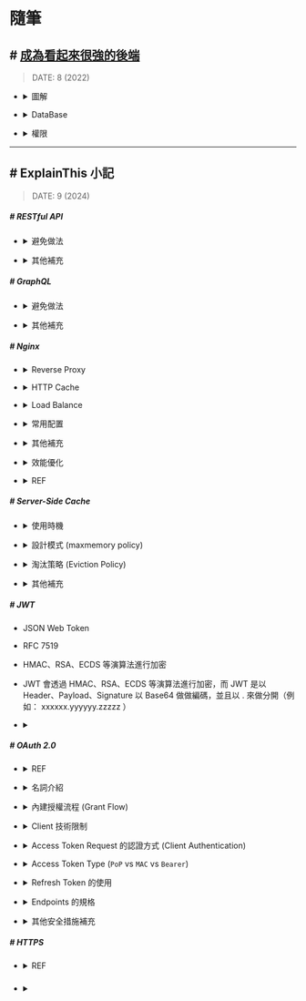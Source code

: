 ###### <!-- ref -->

[每個軟體工程師都應該懂的 HTTPS：深入淺出加密原理、TLS 協議]: https://www.shubo.io/https/
[使用 OAuth 2.0 存取 Google API]: https://developers.google.com/identity/protocols/oauth2?hl=zh-tw
[OAuth 2.0]: https://oauth.net/2/
[各大網站 OAuth 2.0 實作差異]: https://blog.yorkxin.org/posts/oauth2-implementation-differences-among-famous-sites/
[OAuth 2.0 筆記 (7) 安全性問題]: https://blog.yorkxin.org/posts/oauth2-7-security-considerations/
[OAuth 2.0 筆記 (6) Bearer Token 的使用方法]: https://blog.yorkxin.org/posts/oauth2-6-bearer-token/
[OAuth 2.0 筆記 (5) 核發與換發 Access Token]: https://blog.yorkxin.org/posts/oauth2-5-issuing-tokens/
[OAuth 2.0 筆記 (4.4) Client Credentials Grant Flow 細節]: https://blog.yorkxin.org/posts/oauth2-4-4-client-credentials-grant-flow/
[OAuth 2.0 筆記 (4.3) Resource Owner Password Credentials Grant Flow 細節]: https://blog.yorkxin.org/posts/oauth2-4-3-resource-owner-credentials-grant-flow/
[OAuth 2.0 筆記 (4.2) Implicit Grant Flow 細節]: https://blog.yorkxin.org/posts/oauth2-4-2-implicit-grant-flow/
[OAuth 2.0 筆記 (4.1) Authorization Code Grant Flow 細節]: https://blog.yorkxin.org/posts/oauth2-4-1-auth-code-grant-flow/
[OAuth 2.0 筆記 (3) Endpoints 的規格]: https://blog.yorkxin.org/posts/oauth2-3-endpoints/
[OAuth 2.0 筆記 (2) Client 的註冊與認證]: https://blog.yorkxin.org/posts/oauth2-2-cilent-registration/
[OAuth 2.0 筆記 (1) 世界觀]: https://blog.yorkxin.org/posts/oauth2-1-introduction/
[繼 Redis 發生變更授權爭議之後，Valkey 一躍而為最受歡迎的開源替代選擇]: https://www.businesswire.com/news/home/20240912303242/zh-HK/
[NGINX Performance Tuning Tips and Optimization Strategies]: https://www.cloudpanel.io/blog/nginx-performance/
[Performance Tuning – Tips & Tricks]: https://blog.nginx.org/blog/performance-tuning-tips-tricks
[Nginx 效能最佳化（吐血總結）]: https://github.com/0voice/cpp_backend_awsome_blog/blob/main/%E3%80%90NO.350%E3%80%91Nginx%20%E6%80%A7%E8%83%BD%E4%BC%98%E5%8C%96%EF%BC%88%E5%90%90%E8%A1%80%E6%80%BB%E7%BB%93%EF%BC%89.md
[深入理解 Nginx 讀書筆記 (第二章)]: https://super9.space/archives/2050
[Nginx 優化設定]: https://medium.com/@openthedidi2004/nginx-優化設定-3858c3597564
[深入探討 Nginx 的快取機制與效能調優技巧]: https://www.php.cn/zh-tw/faq/598035.html
[denji/nginx-tuning.md]: https://gist.github.com/denji/8359866
[Top Five Tips for NGINX Performance Tuning]: https://www.openlogic.com/blog/nginx-performance-tuning
[BREACH 攻擊]: https://securityalley.blogspot.com/2014/07/ssltls-breach.html
[Web Server & Nginx — (2)]: https://medium.com/starbugs/web-server-nginx-2-bc41c6268646
[HATEOAS：建構驅動的 REST API]: https://apifox.com/apiskills/hateoas-driven-rest-api/
[HATEOAS 驅動的 REST API]: https://restful.p2hp.com/learn/hateoas
[你的 REST 不是 REST？]: https://www.ithome.com.tw/voice/128528
[成為看起來很強的後端]: https://youtu.be/HMX4KSDtfpw?list=PLS5AiLcCHgNxd341NwuY9EOpVvY5Z8VOs

 <!-- ref -->

# 隨筆

## # [成為看起來很強的後端]

> DATE: 8 (2022)

<!-- 圖解 -->

- <details close>
  <summary>圖解</summary>

  ![](../src/image/BackEnd_Map.png)

  </details>

<!-- DataBase -->

- <details close>
  <summary>DataBase</summary>

  - RDBMS(關聯式)：關聯性強，如 電商
  - 非關聯：快取、分散式系統

  </details>

<!-- 權限 -->

- <details close>
  <summary>權限</summary>

  - 一般 Client to Server 比較複雜，Server to Server 較為簡單。

  - Authentication v.s. Authorization

    - Authentication（驗證）
      - 沒通過，給 401 Unauthorized（未授權）
    - Authorization（授權）
      - 沒通過，給 403 Forbidden(禁止)

  - Token

    - event-based：通常是一次性 (OTP one-time-password)
    - time-based：一般所指的 Token
    - static：設定好，不太會一直改變的（password）

  - 處理

    - 雜湊 (Hash)

      - 單向
      - 太簡單的容易被查表破解 (Rainbow Table)

    - 編碼 (Encode)

      - 雙向
      - 例如壓縮讓內容變小，好傳輸
      - 常用
        - base64 (0~9, a~z, A~Z, +=) (結尾通常 ==)
        - hex (16) (0~9, a~f)

    - 加密 (Encrypt)

      - 雙向＋鑰匙
        - 對稱式：加解密同把鑰匙 (ex. AES)
        - 非對稱式：鑰匙不同把 (ex. SSL)

  </details>

---

## # ExplainThis 小記

> DATE: 9 (2024)

##### # RESTful API

<!-- 避免做法 -->

- <details close>
  <summary>避免做法</summary>

  <!-- 濫用 GET / POST -->

  - <details close>
    <summary>濫用 GET / POST</summary>

    - 錯誤：濫用 GET 改資料、濫用 POST 更新資料
    - 正確：用 PUT/PATCH 更新、DELETE 刪除

    </details>

  <!-- 過度巢狀的 URI -->

  - <details close>
    <summary>過度巢狀的 URI</summary>

    </details>

  <!-- 動詞不要再加在 URI -->

  - <details close>
    <summary>動詞不要再加在 URI</summary>

    - 錯誤：[GET] /getUser
    - 正確：[GET] /user

    </details>

  <!-- 濫用 HTTP status code -->

  - <details close>
    <summary>濫用 HTTP status code</summary>

    </details>

  <!-- 缺乏 API 版本控制 -->

  - <details close>
    <summary>缺乏 API 版本控制</summary>

    - 若有更新 API 時，可能用到 cache 的舊版本

    </details>

  </details>

<!-- 其他補充 -->

- <details close>
  <summary>其他補充</summary>

  <!-- HATEOAS (Hypermedia as the Engine of Application State) -->

  - <details close>
    <summary>HATEOAS (Hypermedia as the Engine of Application State)</summary>

    <!-- REF -->

    - <details close>
      <summary>REF</summary>

      - [你的 REST 不是 REST？]
      - [HATEOAS：建構驅動的 REST API]
      - [HATEOAS 驅動的 REST API]

      </details>

    <!-- 行為特性 -->

    - <details close>
      <summary>行為特性</summary>

      - Level 3 的 RESTful 標準
      - res 中包含相關聯的 url，讓 client 只需直接使用，而不在 client 自行組裝 url
      - 在後端，用自動化方式動態組裝對應的 url

      </details>

    <!-- SOAP WSDL vs RESTful HATEOAS -->

    - <details close>
      <summary>SOAP <code>WSDL</code> vs RESTful <code>HATEOAS</code></summary>

      - WSDL 主要目的是用來規定好格式，讓 client 按照那個格式溝通 API (C/S 耦合度較高)
      - HATEOAS 主要的目的是，讓 client 不用自己組裝要怎麼溝通 API (用來將 C/S 解耦)

      </details>

    </details>

  </details>

##### # GraphQL

<!-- 避免做法 -->

- <details close>
  <summary>避免做法</summary>

  <!-- 過度查詢 (Over-fetching) -->

  - <details close>
    <summary>過度查詢 (Over-fetching)</summary>

    - 建議：

      - client 應該只請求必要的資料
      - server 應該設定預防措施

    </details>

  <!-- 忽略 N+1 查詢問題 -->

  - <details close>
    <summary>忽略 N+1 查詢問題</summary>

    - 建議：使用資料加載技術（EX. DataLoader）來批量處理請求

    </details>

  <!-- 缺少 查詢深度限制 設置 -->

  - <details close>
    <summary>缺少 查詢深度限制 設置</summary>

    - 狀況：

      - 用戶有機會出現過深巢狀查詢
      - 惡意攻擊
      - 無限遞迴查詢

    - 建議：server 設置查詢深度和複雜度的限制，確保資源消耗保持在可控範圍內 (EX. graphql-depth-limit)

    </details>

  <!-- 權限控制處理不當 -->

  - <details close>
    <summary>權限控制處理不當</summary>

    - 由於靈活性和細粒度查詢特性，相對 REST 更容易產生 權限控制處理不當 問題，需要更加注意

    </details>

  </details>

<!-- 其他補充 -->

- <details close>
  <summary>其他補充</summary>

  <!-- REST vs gRPC vs GraphQL -->

  - <details close>
    <summary><code>REST</code> vs <code>gRPC</code> vs <code>GraphQL</code></summary>

    - 目前理解的適用情境：

      - REST：對外公開 API，可以依照各種需求靈活應用
      - gRPC：內部串接的專案，可以高度耦合，且高性能需求
      - GraphQL：整合內部要銜接的多種來源

    </details>

  </details>

##### # Nginx

<!-- Reverse Proxy -->

- <details close>
  <summary>Reverse Proxy</summary>

  </details>

<!-- HTTP Cache -->

- <details close>
  <summary>HTTP Cache</summary>

  - 行為特性

    - RAM 只用來存放 key，實際資料都是放在 disk
    - 如果想用 RAM 存放完整 cache 則要使用其他工具 (EX. tmpfs)

  - 其他補充

    - `ngx_cache_purge`：設置用來針對特定 URL 進行快取清理 (並注意設定成僅內部使用 EX. internal、allow 127.0.0.1..etc)

  ![](../src/image/Nginx_Cache.png)

  </details>

<!-- Load Balance -->

- <details close>
  <summary>Load Balance</summary>

  - 可以針對不同 API 來設置不同演算法

  - 演算法選擇

    <!-- `round-robin` (預設) -->

    - <details close>
      <summary><code>round-robin</code> (預設)</summary>

      - 平均輪流分配
      - 也可加上 `weight` 設定依照加權輪流分配 (Weight Round Robin)

      </details>

    <!-- `least-connected` -->

    - <details close>
      <summary><code>least-connected</code></summary>

      - 導向目前最少連線數的 server

      </details>

    <!-- `ip_hash` -->

    - <details close>
      <summary><code>ip_hash</code></summary>

      - 將同一個 client IP 對應的 hash 分佈，導向同一台 server

      </details>

    <!-- `least_time` & `least_time last_byte` -->

    - <details close>
      <summary><code>least_time</code> & <code>least_time last_byte</code></summary>

      - 依照 server 回應速度，將請求分配給`歷史回應時間最短`的 server
      - least_time 只依據 `last` 歷史回應時間
      - least_time last_byte 依據 `every` 歷史回應時間
      - 做判斷也需額外開銷，因此適合在高負載場景，進行精細的分配

      </details>

  </details>

<!-- 常用配置 -->

- <details close>
  <summary>常用配置</summary>

  - 一般情況，設置為 `levels=1:2` (EX. 檔案 abcd123 存在 `/a/bc/abcd123`)
  - `worker_processes auto;` 通常 auto 或小於 CPU 數
  - `worker_connections` 通常設置為 1024 ~ 4096

    - 代表一個 Worker Process 可以開啟的最大同時連線數，包括與前後端的連接
    - 可用 `ulimit -n` 查詢 OS 有多少可用 File Descriptors，而必須 `worker_connections x worker_processes <= File Descriptors`
    - 若 OS 預設的 File Descriptors 太小，則可以調整 File Descriptors (EX. 以小中大型的 EC2 舉例，大約分別能負荷 `4096 ~ 8192`、`65536`、`100000 up`)

  </details>

<!-- 其他補充 -->

- <details close>
  <summary>其他補充</summary>

  - 大流量高併發，效能 Nginx 優於 Apache

  <!-- 可設定 gzip 壓縮 -->

  - <details close>
    <summary>可設定 gzip 壓縮</summary>

    - 盡量避免壓縮`敏感訊息`，可能會受到 [BREACH 攻擊]

      - 因為同字元壓縮後，大小就會變小，只要熟悉壓縮演算法，並且攻擊讓使用者發送夠多請求，就能藉此一字字推測出來

    - 一般是用來壓縮 HTML、CSS、JS
    - 一般 nodejs 不適合做壓縮，更適合在 Nginx 處理
    - 可以透過 `log_format` 設定，在 log 紀錄每個請求的時間，進行分析如何配置，使請求耗時較短 (壓縮與否、壓縮等級..等)
    - `gzip_vary on`：會自動添加 `Vary: Accept-Encoding` header，目的是讓 Nginx 與 client 中間層 (EX. CDN)，可以根據是否有壓縮來做不同的 cache
    - 常用參數：`gzip_types`、`gzip_vary on`、`gzip_min_length 10240`、`gzip_comp_level 5`、`gzip_proxied`

    </details>

  </details>

<!-- 效能優化 -->

- <details close>
  <summary>效能優化</summary>

  - REF：

    - [Performance Tuning – Tips & Tricks]
    - [Top Five Tips for NGINX Performance Tuning]
    - [denji/nginx-tuning.md]
    - [深入探討 Nginx 的快取機制與效能調優技巧]
    - [Nginx 優化設定]
    - [Nginx 效能最佳化（吐血總結）]
    - [NGINX Performance Tuning Tips and Optimization Strategies]

  - 根據 CPU 核心數量，最多一核開一個 `worker_processes`，減少 context switching (可設為 `auto`，自動偵測 CPU 數量來設置)
  - 避免停用 `lingering_close`
  - `multi_accept`：高併發 on，反之 off
  - 記得設置各種 `timeout`
  - `log buffering`：當負載較大時，可以暫緩 log 寫入，集滿或時間到再一次性寫入，減少 I/O
  - 拆分多個 `location`，依照不同情況開啟不同 location (EX. 將基本 log 與更進一步的 log 分開，使流量大時只維持基本 log)

  </details>

<!-- REF -->

- <details close>
  <summary>REF</summary>

  - [Web Server & Nginx — (2)]
  - [深入理解 Nginx 讀書筆記 (第二章)]

  </details>

##### # Server-Side Cache

- <details close>
  <summary>使用時機</summary>

  - 複雜計算 (EX. Count(\*))
  - 讀多寫少

  </details>

<!-- 設計模式 (maxmemory policy) -->

- <details close>
  <summary>設計模式 (maxmemory policy)</summary>

  <!-- Cache Aside (Lazy Loading) -->

  - <details close>
    <summary>Cache Aside (Lazy Loading)</summary>

    - 適用時機：讀多
    - 寫入時，使 Cache 失效

    ![](../src/image/Maxmem_Policy_Cache_Aside.png)

    </details>

  <!-- Read/Write Through -->

  - <details close>
    <summary>Read/Write Through</summary>

    - 適用時機：讀多寫少
    - 透過 Cache 當中間層，當 Cache 沒資料時，也是透過 Cache 與 DB 同步，再由 Cache 回應
    - 同步更新 Cache & DB
    - 只要有寫入就會更新 Cache

    ![](../src/image/Maxmem_Policy_Read_Write_Through.png)

    </details>

  <!-- Write behind (Write Back) -->

  - <details close>
    <summary>Write behind (Write Back)</summary>

    - 適用時機：寫多
    - 寫入時只先寫入 Cache，之後再根據選擇的演算法去更新 DB

    ![](../src/image/Maxmem_Policy_Write_behind.png)

    </details>

  </details>

<!-- 淘汰策略 (Eviction Policy) -->

- <details close>
  <summary>淘汰策略 (Eviction Policy)</summary>

  - `NoEviction`、`LRU`(Least Recently Used)、`LFU`(Least Frequently Used)、`Random`、`TTL`(Time-to-Live)

  - `Volatile` & `Allkeys`

    - "只針對設置 TTL 的 key" vs "針對全部的 key"

  </details>

<!-- 其他補充 -->

- <details close>
  <summary>其他補充</summary>

  - 常用 Redis、Memcached、Valkey 等工具
  - 如果使用多個 Cache 節點，可注意將常用查詢複製到多個節點，並且將 TTL 設置不同
  - [繼 Redis 發生變更授權爭議之後，Valkey 一躍而為最受歡迎的開源替代選擇]

  </details>

##### # JWT

- JSON Web Token

- RFC 7519

- HMAC、RSA、ECDS 等演算法進行加密

- JWT 會透過 HMAC、RSA、ECDS 等演算法進行加密，而 JWT 是以 Header、Payload、Signature 以 Base64 做做編碼，並且以 . 來做分開（例如： xxxxxx.yyyyyy.zzzzz ）

- <details close>
  <summary></summary>

  </details>

##### # OAuth 2.0

<!-- REF -->

- <details close>
  <summary>REF</summary>

  - [OAuth 2.0]
  - [使用 OAuth 2.0 存取 Google API]
  - [OAuth 2.0 筆記 (1) 世界觀]
  - [OAuth 2.0 筆記 (2) Client 的註冊與認證]
  - [OAuth 2.0 筆記 (3) Endpoints 的規格]
  - [OAuth 2.0 筆記 (4.1) Authorization Code Grant Flow 細節]
  - [OAuth 2.0 筆記 (4.4) Client Credentials Grant Flow 細節]
  - [OAuth 2.0 筆記 (5) 核發與換發 Access Token]
  - [OAuth 2.0 筆記 (6) Bearer Token 的使用方法]
  - [OAuth 2.0 筆記 (7) 安全性問題]

  </details>

<!-- 名詞介紹 -->

- <details close>
  <summary>名詞介紹</summary>

  <!-- Resource Owner -->

  - <details close>
    <summary>Resource Owner</summary>

    - 可授權存取 Protected Resource 的角色
    - EX. User

    </details>

  <!-- Resource Server -->

  - <details close>
    <summary>Resource Server</summary>

    - 存放 Protected Resource 的地方 (別人透過有效的 Access Token 來此取得)
    - 可以透過向 Authorization Server 或獨立的 Introspection Endpoint 確認 Access Token 有效性
    - 也可以透過公鑰或共享密鑰，直接解碼 Access Token (但會無法執行撤銷，只能等待到期)
    - EX. Google 存使用者資料的地方

    </details>

  <!-- Client -->

  - <details close>
    <summary>Client</summary>

    - 透過有效的 Access Token，代替 Resource Owner 去向 Resource Server 取得 Protected Resource 的應用程式
    - 在此並非指前端，而是指那個第三方應用程式

    </details>

  <!-- Authorization Server -->

  - <details close>
    <summary>Authorization Server</summary>

    - 負責驗證身份，並核發 Access Token 的 server
    - 可以與 Resource Server 是同一個，也可以是不同個。也可以搭配數個 Resource Server
    - EX. Google 驗證授權的 server

    </details>

  <!-- Authorization grant -->

  - <details close>
    <summary>Authorization grant</summary>

    - Authorization Code

    </details>

  <!-- Access Token -->

  - <details close>
    <summary>Access Token</summary>

    - 具體的 string，通常包含： `Expire time` (時效性)、`Scope` (存取範圍)、`Token Type`
    - 使用 `HTTPS`、常用 `JWT` 格式、放在 HTTP `Authorization` Header
    - EX.

      ```txt
      GET /resource/1 HTTP/1.1
      Host: example.com
      Authorization: Bearer mF_9.B5f-4.1JqM
      ```

    </details>

  <!-- Refresh Token -->

  - <details close>
    <summary>Refresh Token</summary>

    - 代替 Resource Owner 授權 Client 可以重新取得新的 Access Token，而不需要再度請求 Resource Owner 的授權
    - Client 可以在 Access Token 到期時，自動使用 Refresh Token 去取得新的 Access Token (避免打斷 Owner 的體驗)
    - EX. 使用 Client Secret Basic 發送 Refresh 請求方式

      ```txt
      POST /token HTTP/1.1
      Host: server.example.com
      Authorization: Basic czZCaGRSa3F0Mzo3RmpmcDBaQnIxS3REUmJuZ1ZkbUl3
      Content-Type: application/x-www-form-urlencoded

      grant_type=refresh_token
      &refresh_token=tGzv3JOkF0XG5Qx2TlKWIA
      ```

    </details>

  </details>

<!-- 內建授權流程 -->

- <details close>
  <summary>內建授權流程 (Grant Flow)</summary>

  <!-- Authorization Code Grant Flow -->

  - <details close>
    <summary>Authorization Code Grant Flow</summary>

    - 情境：適合有分前端、後端的應用
    - 簡介：前端取得 Code，後端透過 Code 取得 Access Token
    - 注意：

      - OAuth 2.1 強制要求以 `PKCE` (Proof Key for Code Exchange) 進行
      - Authorization Code 為一次性使用、建議時效最長 10 min
      - Access Token Request 所附上的 `Redirection URI` 一定要與 Authorization Code Request 附上的一樣，以用來驗證 (只有在 Authorization Code Request 時，是用來重定向)
      - Redirection URI 通常是一個`後端 URI`，負責用來處理 Access Token 的部分，在使用者體驗上可以先回覆給使用者一個 loading 畫面

    ![](../src/image/OAuth_Authorization_Code_Flow.png)

    </details>

  <!-- Client Credentials Grant Flow -->

  - <details close>
    <summary>Client Credentials Grant Flow</summary>

    - 情境：主要用於內部 machine-to-machine
    - 簡介：內部機器不經手用戶，直接請求 Access Token
    - 注意：

      - 強制要求 Authorization Server 必須認證 Client
      - 建議不使用 Refresh Token

    ![](../src/image/OAuth_Client_Credentials_Flow.png)

    </details>

  <!-- Device Authorization Grant Flow -->

  - <details close>
    <summary>Device Authorization Grant Flow</summary>

    - 情境：無法直接輸入用戶憑證的設備 (EX. IoT)

    ![](../src/image/OAuth_Device_Authorization_Flow.png)

    </details>

  <!-- Implicit Grant Flow -->

  - <details close>
    <summary>Implicit Grant Flow (棄用)</summary>

    - `OAuth 2.1 廢除`
    - 簡介：直接發 Access Token 給前端 User-Agent，而沒透過 Grant
    - 改用：Authorization Code Grant + PKCE
    - 風險：

      - 因為直接給 Access Token，在轉址時可能被注入 script 直接將 Token 偷走

    ![](../src/image/OAuth_Implicit_Grant_Flow.png)

    </details>

  <!-- Resource Owner Password Credentials Grant Flow -->

  - <details close>
    <summary>Resource Owner Password Credentials Grant Flow (棄用)</summary>

    - `OAuth 2.1 廢除`
    - 簡介：直接以帳密當 Grant 去請求 Access Token
    - 改用：Authorization Code Grant + PKCE
    - 原因：

      - 增加憑證暴露風險
      - 職責分離不乾淨
      - 無法集成 MFA

    ![](../src/image/OAuth_Resource_Owner_Password_Credentials_Flow.png)

    </details>

  </details>

<!-- Client 技術限制 -->

- <details close>
  <summary>Client 技術限制</summary>

  - 必須全程使用 TLS (HTTPS)
  - User-Agent 要支援 HTTP Redirection

  </details>

<!-- Access Token Request 的認證方式 (Client Authentication) -->

- <details close>
  <summary>Access Token Request 的認證方式 (Client Authentication)</summary>

  <!-- 推薦方式 -->

  - <details close>
    <summary>推薦方式</summary>

    <!-- Client Secret Basic -->

    - <details close>
      <summary>Client Secret Basic</summary>

      - Confidential client 的標準方式
      - 使用 HTTP Authorization Header

        ```
        // 格式：Basic Base64( client_id:client_secret )

        Authorization: Basic czZCaGRSa3F0Mzo3RmpmcDBaQnIxS3REUmJuZlZkbUl3
        ```

      </details>

    <!-- PKCE (Proof Key for Code Exchange) -->

    - <details close>
      <summary>PKCE (Proof Key for Code Exchange)</summary>

      - 情境：主要設計來給 public client 使用 (EX. 前端)

      - 流程：

        - 前端在應用內部，隨機生成一次性 code verifier
        - 再以 code verifier 做 hash，生成 code challenge
        - 請求 Authorization Code 時，一併傳送 `code challenge` (替代傳送 client secret 的作用)
        - 前端將 `code verifier` 連同 Authorization Code 傳給後端
        - 請求 Access Token 時，一併傳送 `code verifier` 給 Authorization Server 進行驗證

      </details>

    <!-- Private Key JWT -->

    - <details close>
      <summary>Private Key JWT</summary>

      - 最安全方式，使用 client 的非對稱性私鑰生成 JWT

      </details>

    </details>

  <!-- GPT 整理 -->

  - <details close>
    <summary>GPT 整理</summary>

    ![](../src/image/GPT_OAuth_Client_Authentication_secure.png)
    ![](../src/image/GPT_OAuth_Client_Authentication_common.png)

    </details>

  </details>

<!-- Access Token Type (`PoP` vs `MAC` vs `Bearer`) -->

- <details close>
  <summary>Access Token Type (<code>PoP</code> vs <code>MAC</code> vs <code>Bearer</code>)</summary>

  - 安全性：高 <-- `PoP` -- `MAC` -- `Bearer` --> 低

  <!-- Bearer Token -->

  - <details close>
    <summary><code>Bearer Token</code></summary>

    - 基本上是實踐的類型中，最基本簡單的 Access Token Type
    - 單純的使用 Access Token，任何取得 Token 的一方，皆可使用，沒有更近一步的驗證

    </details>

  <!-- `MAC Token` & `PoP Token` -->

  - <details close>
    <summary><code>MAC Token</code> & <code>PoP Token</code></summary>

    - 加強驗證，確保只有該 Client 可以使用該 Token (Resource Server 除了透過 Token 判斷，還會使用該密鑰來驗證 Client 的 Signature)
    - 使用 Token 時，需額外附上一個透過指定密鑰的`Signature` (Hash)
    - Hash 內容包含：`完整請求內容`、`TimeStamp`、`隨機數(nonce)`
    - 近期已被使用回應過的 nonce，Resource Server 會拒絕回應 (回 HTTP 400、401)
    - 單一 Token 上，MAC & PoP 兩種密鑰簽章的目的重複，擇一即可，兩者是在`性能`＆`安全`的取捨

    </details>

  <!-- MAC Token -->

  - <details close>
    <summary><code>MAC Token</code> (Message Authentication Code)</summary>

    - 由 Authorization Server 產生的`對稱密鑰`
    - Authorization Server、Resource Server、Client 共享密鑰
    - 綁定 Access Token 不需透過 MAC 密鑰來加密 Token (因為都是 Authorization Server 生成的)

    </details>

  <!-- PoP Token -->

  - <details close>
    <summary><code>PoP Token</code> (Proof of Possession)</summary>

    - 由 Client 產生的`非對稱密鑰`
    - Authorization Server & Resource Server 有公鑰、Client 有私鑰
    - 綁定 Access Token 會透過 PoP 密鑰來加密 Token

    </details>

  </details>

<!-- Refresh Token 的使用 -->

- <details close>
  <summary>Refresh Token 的使用</summary>

  <!-- 行為特性 -->

  - <details close>
    <summary>行為特性</summary>

    - Access Token 在每次請求都會傳輸，而 Refresh Token 只在取得與使用時傳輸一次，較不易被截取
    - Refresh 後取得的 Access Token 可能比原本的時效與權限還低

    </details>

  <!-- 適用情境 -->

  - <details close>
    <summary>適用情境</summary>

    - 最常在 Authorization Code Grant Flow 中使用
    - Implicit Grant Flow 禁用
    - Client Credentials Grant Flow 不建議使用
    - Device Code Flow 有時會使用

    </details>

  <!-- 安全加強 -->

  - <details close>
    <summary>安全加強</summary>

    - IP 白名單、縮短時效、單次使用、綁定使用者指紋 ＋ MFA
    - 需注意在使用 MAC、PoP Token 情境下，更換密鑰的方式

      - 避免每次 Refresh 都自動使用新的密鑰，反而可能更不安全
      - 應只在特定可掌握的特定情境下進行密鑰輪換

    </details>

  </details>

<!-- Endpoints 的規格 -->

- <details close>
  <summary>Endpoints 的規格</summary>

  <!-- Authorization Endpoint (Auth Server) -->

  - <details close>
    <summary>Authorization Endpoint (Auth Server)</summary>

    <!-- 用來與 client 前端溝通，可能發放 `Authorization Grant Code` 或 `Access Token` -->

    - <details close>
      <summary>用來與 client 前端溝通，可能發放 <code>Authorization Grant Code</code> 或 <code>Access Token</code></summary>

      - 只有 Implicit Grant Flow 會讓前端獲得 Token (OAuth 2.1 棄用)

      </details>

    <!-- 前端發送請求時所用的 URI (導向 Authorization Endpoint) -->

    - <details close>
      <summary>前端發送請求時所用的 URI (導向 Authorization Endpoint)</summary>

      - 可含 `Query Component` (EX. ?xxx=yyy)
      - 不可含 `Fragment Component` (EX. #zzz)

      </details>

    <!-- 接受 client 前端請求的方法，必須支援 `GET` -->

    - <details close>
      <summary>接受 client 前端請求的方法，必須支援 <code>GET</code></summary>

      - 首選是使用 GET，因為這個 Endpoint 主要是與前端溝通，透過 Redirect 的方式來進行，而 GET 最方便實作，且前端不使用 client_secret，因此也無敏感訊息

      - 也可額外支援 POST，就必須使用到 form

      </details>

    <!-- 參數 (通常是指 URL 上的 query parameters) -->

    - <details close>
      <summary>參數</summary>

      - `response_type`(必)、`state`(推)、`scope`(選)
      - Response Type (code、token)
      - state 主要用來儲存當前狀態

        - EX. 使用者原本點開一個購物商品，之後點登入後，要回到這個商品頁面，此時就是用 state 存
        - state 的內容只有在回到 client 之後才需知道，所以可以在 client 自行另外加解密，再傳送出去
        - 也可以防範 CSRF，所以推薦加上 state

      - 有時允許多種 Redirect URI 可選時，則會在請求時附上 redirect_uri
      - 若有重覆的參數，則要回傳錯誤

      - EX.

        ```
        https://authorization-server.com/auth?response_type=code&client_id=your_client_id&redirect_uri=your_redirect_uri&state=random_state
        ```

      </details>

    <!-- 必須使用 HTTPS，因為 response 包含 Grant -->

    - <details close>
      <summary>必須使用 HTTPS，因為 response 包含 Grant</summary>

      </details>

    </details>

  <!-- Redirection Endpoint (Client) -->

  - <details close>
    <summary>Redirection Endpoint (Client)</summary>

    <!-- Redirection Endpoint 內容的 <b>最佳實作</b> -->

    - <details close>
      <summary>Redirection Endpoint 內容的 <b>最佳實作</b></summary>

      - 從 Authorization Endpoint 不應該直接導向一個頁面，而是將這個 Endpoint 當作`中間層`
      - 一進入這個 Endpoint 就立刻將 Grant 取出後，再立刻導向要給使用者看的頁面
      - 這個 Endpoint 應該避免使用第三方 script，或是至少得讓自家的 script 先跑，而可以立刻處理掉

      </details>

    <!-- Authorization Endpoint 要回應時，所用的 URI (導向 Redirection Endpoint) -->

    - <details close>
      <summary>Authorization Endpoint 要回應時，所用的 URI (導向 Redirection Endpoint)</summary>

      - 必須是 `Absolute URI` (至少包含 scheme、authority、path)

        ![](../src/image/URI_Syntax.png)

        - EX.

          ```
          (X) https://www.example.com  // 缺少 path
          (O) https://www.example.com/oauth/callback
          ```

      - 可含 `Query Component` (EX. ?xxx=yyy)
      - 不可含 `Fragment Component` (EX. #zzz)

      </details>

    <!-- 必須使用 HTTPS 的情況 -->

    - <details close>
      <summary>必須使用 HTTPS 的情況</summary>

      - Response Type 為 code 或 token
      - Redirect URI 包含敏感訊息

      </details>

    <!-- Clients 在使用 Authorization Endpoint 之前，都該先設定 Redirection Endpoint，避免成為 `Open Redirector` -->

    - <details close>
      <summary>Clients 在使用 Authorization Endpoint 之前，都該先設定 Redirection Endpoint，避免成為 <code>Open Redirector</code></summary>

      - Open Redirector：允許用戶指定不需經過驗證的位址，使自動把 User-Agent 轉向該位址的 Endpoint
      - EX. 常見 pattern

        ```txt
        example.com/go.php?url=
        example.com/search?q=user+search+keywords&url=
        example.com/coupon.jsp?code=ABCDEF&url=
        example.com/login?url=
        ```

      </details>

    </details>

  <!-- Token Endpoint (Auth Server) -->

  - <details close>
    <summary>Token Endpoint (Auth Server)</summary>

    <!-- Request & Response 都必須使用 POST -->

    - <details close>
      <summary>Request & Response 都必須使用 POST</summary>

      </details>

    <!-- 後端發送請求時所用的 URI (導向 Token Endpoint) -->

    - <details close>
      <summary>後端發送請求時所用的 URI (導向 Token Endpoint)</summary>

      - 可含 `Query Component` (EX. ?xxx=yyy)
      - 不可含 `Fragment Component` (EX. #zzz)

      </details>

    <!-- 參數 (指 POST 的 body) -->

    - <details close>
      <summary>參數</summary>

      - `grant_type`(必)、`state`(推)、`scope`(選)
      - Grant Type (authorization_code、password、client_credentials、refresh_token..)
      - 其他同 Authorization Endpoint

      - EX. Response (Token Endpoint -> Client)

        ```
        HTTP/1.1 200 OK
        Content-Type: application/json;charset=UTF-8
        Cache-Control: no-store
        Pragma: no-cache

        {
          "access_token":"2YotnFZFEjr1zCsicMWpAA",
          "token_type":"example",
          "expires_in":3600,
          "refresh_token":"tGzv3JOkF0XG5Qx2TlKWIA",
          "example_parameter":"example_value"
        }
        ```

      </details>

    <!-- Request & Response 都包含敏感訊息，必須使用 HTTPS -->

    - <details close>
      <summary>Request & Response 都包含敏感訊息，必須使用 HTTPS</summary>

      </details>

    <!-- 必須進行 Client Authentication -->

    - <details close>
      <summary>必須進行 Client Authentication</summary>

      - 請求包含 Client Credentials (client_id、client_secret 等)
      - Best Practice 定期更換 credentials (一但更新，即可讓舊的 Token 都作廢)

      </details>

    </details>

  </details>

<!-- 其他安全措施補充 -->

- <details close>
  <summary>其他安全措施補充</summary>

  - Authorization Server 應該要考慮 Client 的身份，並且可以核發`少於所求的 scope`的 Access Token

  <!-- CSRF 攻防 -->

  - <details close>
    <summary>CSRF 攻防</summary>

    <!-- 攻擊 Client -->

    - <details close>
      <summary>攻擊 Client</summary>

      - 簡介：透過置換回傳的 Redirect URI，將「攻擊者的 Authorization Code」給受害者，後續一切合法，但受害者以為是在自己的帳號操作，可能去填寫一些敏感資料，而將敏感資料寫入攻擊者帳號

      - 前提：攻擊者在 Authorization Server 擁有自己的帳號

      - 防範：在 User-Agent 使用 state 參數來做驗證，確保得到自己對 Authorization Server 請求的回應

      </details>

    <!-- 攻擊 Authorization Server -->

    - <details close>
      <summary>攻擊 Authorization Server</summary>

      - 簡介：透過受害者自己點擊讓「攻擊者提供的 Client」得到授權，而將自己的敏感資訊授權給攻擊者 (可能透過 模仿 Client、提供 URI、Clickjacking .. 等等)

      - 前提：攻擊者的 Client 必須已經成功註冊在 Authorization Server

      - 防範：根本的防範是，加強 Authorization Server 對 Client 註冊的審核

      </details>

    </details>

  </details>

##### # HTTPS

- <details close>
  <summary>REF</summary>

  - [每個軟體工程師都應該懂的 HTTPS：深入淺出加密原理、TLS 協議]

  </details>

#####

- <details close>
  <summary></summary>

  </details>
